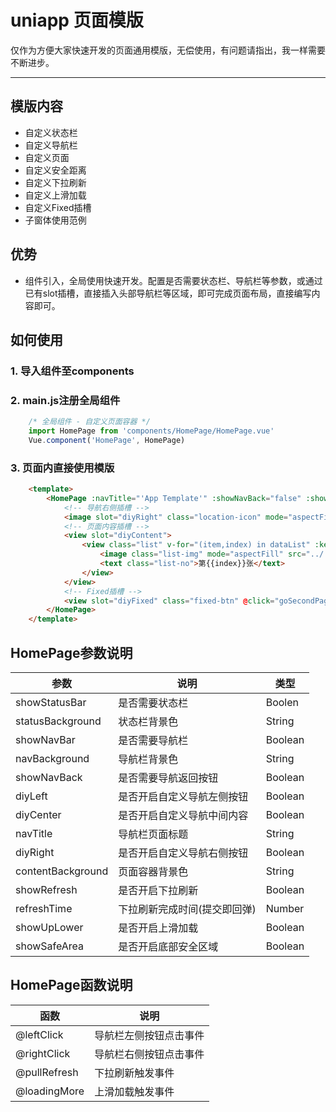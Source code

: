 # uniapp 页面模版

仅作为方便大家快速开发的页面通用模版，无偿使用，有问题请指出，我一样需要不断进步。

---

## 模版内容

- 自定义状态栏
- 自定义导航栏
- 自定义页面
- 自定义安全距离
- 自定义下拉刷新
- 自定义上滑加载
- 自定义Fixed插槽
- 子窗体使用范例

## 优势

- 组件引入，全局使用快速开发。配置是否需要状态栏、导航栏等参数，或通过已有slot插槽，直接插入头部导航栏等区域，即可完成页面布局，直接编写内容即可。

## 如何使用

### 1. 导入组件至components
### 2. main.js注册全局组件
```js
	/* 全局组件 - 自定义页面容器 */
	import HomePage from 'components/HomePage/HomePage.vue'
	Vue.component('HomePage', HomePage)
```
### 3. 页面内直接使用模版
```html
	<template>
		<HomePage :navTitle="'App Template'" :showNavBack="false" :showSafeArea="true" :showRefresh="true" :refreshTime="refreshTime" @pullRefresh="pullRefresh" @loadingMore="loadingMore" @rightClick="rightClick">
			<!-- 导航右侧插槽 -->
			<image slot="diyRight" class="location-icon" mode="aspectFit" src="../../static/images/common/location.png"></image>
			<!-- 页面内容插槽 -->
			<view slot="diyContent">
				<view class="list" v-for="(item,index) in dataList" :key="index">
					<image class="list-img" mode="aspectFill" src="../../static/images/common/test.jpeg"></image>
					<text class="list-no">第{{index}}张</text>
				</view>
			</view>
			<!-- Fixed插槽 -->
			<view slot="diyFixed" class="fixed-btn" @click="goSecondPage"></view>
		</HomePage>
	</template>
```



## HomePage参数说明

| 参数               | 说明                    |  类型   |
| -------------     | ------------------------| -----  |
| showStatusBar     | 是否需要状态栏            |  Boolen |
| statusBackground  | 状态栏背景色              |  String |
| showNavBar        | 是否需要导航栏            |  Boolean |
| navBackground     | 导航栏背景色              |  String |
| showNavBack       | 是否需要导航返回按钮       |  Boolean |
| diyLeft           | 是否开启自定义导航左侧按钮  |  Boolean |
| diyCenter         | 是否开启自定义导航中间内容  |  Boolean |
| navTitle          | 导航栏页面标题            |  String |
| diyRight          | 是否开启自定义导航右侧按钮  |  Boolean |
| contentBackground | 页面容器背景色            |  String |
| showRefresh       | 是否开启下拉刷新           |  Boolean |
| refreshTime       | 下拉刷新完成时间(提交即回弹) |  Number |
| showUpLower       | 是否开启上滑加载           |  Boolean |
| showSafeArea      | 是否开启底部安全区域       |  Boolean |

## HomePage函数说明

| 函数               | 说明                    |
| -------------     | ------------------------|
| @leftClick        | 导航栏左侧按钮点击事件      |
| @rightClick       | 导航栏右侧按钮点击事件      |
| @pullRefresh      | 下拉刷新触发事件           |
| @loadingMore      | 上滑加载触发事件           |

